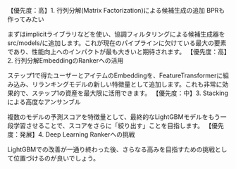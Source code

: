 【優先度：高】1. 行列分解(Matrix Factorization)による候補生成の追加
BPRも作ってみたい

まずはimplicitライブラリなどを使い、協調フィルタリングによる候補生成器をsrc/models/に追加します。これが現在のパイプラインに欠けている最大の要素であり、性能向上へのインパクトが最も大きいと期待されます。
【優先度：高】2. 行列分解EmbeddingのRankerへの活用

ステップ1で得たユーザーとアイテムのEmbeddingを、FeatureTransformerに組み込み、リランキングモデルの新しい特徴量として追加します。これも非常に効果的で、ステップ1の資産を最大限に活用できます。
【優先度：中】3. Stackingによる高度なアンサンブル

複数のモデルの予測スコアを特徴量として、最終的なLightGBMモデルをもう一段学習させることで、スコアをさらに「絞り出す」ことを目指します。
【優先度：発展】4. Deep Learning Rankerへの挑戦

LightGBMでの改善が一通り終わった後、さらなる高みを目指すための挑戦として位置づけるのが良いでしょう。
